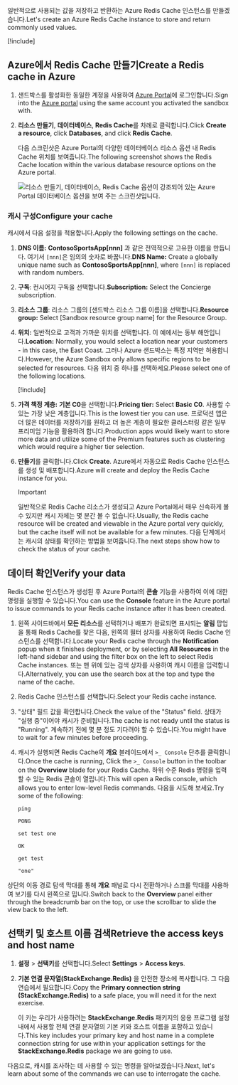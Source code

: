 <span data-ttu-id="ee22c-101">일반적으로 사용되는 값을 저장하고 반환하는 Azure Redis Cache 인스턴스를 만들겠습니다.</span><span class="sxs-lookup"><span data-stu-id="ee22c-101">Let's create an Azure Redis Cache instance to store and return commonly used values.</span></span>

<!-- Activate the sandbox -->
[!include[](../../../includes/azure-sandbox-activate.md)]

## <a name="create-a-redis-cache-in-azure"></a><span data-ttu-id="ee22c-102">Azure에서 Redis Cache 만들기</span><span class="sxs-lookup"><span data-stu-id="ee22c-102">Create a Redis cache in Azure</span></span>

1. <span data-ttu-id="ee22c-103">샌드박스를 활성화한 동일한 계정을 사용하여 [Azure Portal](https://portal.azure.com/triplecrownlabs.onmicrosoft.com?azure-portal=true)에 로그인합니다.</span><span class="sxs-lookup"><span data-stu-id="ee22c-103">Sign into the [Azure portal](https://portal.azure.com/triplecrownlabs.onmicrosoft.com?azure-portal=true) using the same account you activated the sandbox with.</span></span>

1. <span data-ttu-id="ee22c-104">**리소스 만들기**, **데이터베이스**, **Redis Cache**를 차례로 클릭합니다.</span><span class="sxs-lookup"><span data-stu-id="ee22c-104">Click **Create a resource**, click **Databases**, and click **Redis Cache**.</span></span>

    <span data-ttu-id="ee22c-105">다음 스크린샷은 Azure Portal의 다양한 데이터베이스 리소스 옵션 내 Redis Cache 위치를 보여줍니다.</span><span class="sxs-lookup"><span data-stu-id="ee22c-105">The following screenshot shows the Redis Cache location within the various database resource options on the Azure portal.</span></span>

    ![리소스 만들기, 데이터베이스, Redis Cache 옵션이 강조되어 있는 Azure Portal 데이터베이스 옵션을 보여 주는 스크린샷입니다.](../media/4-create-a-cache-1.png)

### <a name="configure-your-cache"></a><span data-ttu-id="ee22c-107">캐시 구성</span><span class="sxs-lookup"><span data-stu-id="ee22c-107">Configure your cache</span></span>

<span data-ttu-id="ee22c-108">캐시에서 다음 설정을 적용합니다.</span><span class="sxs-lookup"><span data-stu-id="ee22c-108">Apply the following settings on the cache.</span></span>

1. <span data-ttu-id="ee22c-109">**DNS 이름:** **ContosoSportsApp[nnn]** 과 같은 전역적으로 고유한 이름을 만듭니다. 여기서 `[nnn]`은 임의의 숫자로 바꿉니다.</span><span class="sxs-lookup"><span data-stu-id="ee22c-109">**DNS Name:** Create a globally unique name such as **ContosoSportsApp[nnn]**, where `[nnn]` is replaced with random numbers.</span></span>

1. <span data-ttu-id="ee22c-110">**구독**: 컨시어지 구독을 선택합니다.</span><span class="sxs-lookup"><span data-stu-id="ee22c-110">**Subscription:** Select the Concierge subscription.</span></span>

1. <span data-ttu-id="ee22c-111">**리소스 그룹**: 리소스 그룹의 <rgn>[샌드박스 리소스 그룹 이름]</rgn>을 선택합니다.</span><span class="sxs-lookup"><span data-stu-id="ee22c-111">**Resource group:** Select <rgn>[Sandbox resource group name]</rgn> for the Resource Group.</span></span>

1. <span data-ttu-id="ee22c-112">**위치:** 일반적으로 고객과 가까운 위치를 선택합니다. 이 예에서는 동부 해안입니다.</span><span class="sxs-lookup"><span data-stu-id="ee22c-112">**Location:** Normally, you would select a location near your customers - in this case, the East Coast.</span></span> <span data-ttu-id="ee22c-113">그러나 Azure 샌드박스는 특정 지역만 허용합니다.</span><span class="sxs-lookup"><span data-stu-id="ee22c-113">However, the Azure Sandbox only allows specific regions to be selected for resources.</span></span> <span data-ttu-id="ee22c-114">다음 위치 중 하나를 선택하세요.</span><span class="sxs-lookup"><span data-stu-id="ee22c-114">Please select one of the following locations.</span></span>
    
    [!include[](../../../includes/azure-sandbox-regions-note-friendly.md)]
        
5. <span data-ttu-id="ee22c-115">**가격 책정 계층:** **기본 C0**을 선택합니다.</span><span class="sxs-lookup"><span data-stu-id="ee22c-115">**Pricing tier:** Select **Basic C0**.</span></span> <span data-ttu-id="ee22c-116">사용할 수 있는 가장 낮은 계층입니다.</span><span class="sxs-lookup"><span data-stu-id="ee22c-116">This is the lowest tier you can use.</span></span> <span data-ttu-id="ee22c-117">프로덕션 앱은 더 많은 데이터를 저장하기를 원하고 더 높은 계층이 필요한 클러스터링 같은 일부 프리미엄 기능을 활용하려 합니다.</span><span class="sxs-lookup"><span data-stu-id="ee22c-117">Production apps would likely want to store more data and utilize some of the Premium features such as clustering which would require a higher tier selection.</span></span>

1. <span data-ttu-id="ee22c-118">**만들기**를 클릭합니다.</span><span class="sxs-lookup"><span data-stu-id="ee22c-118">Click **Create**.</span></span> <span data-ttu-id="ee22c-119">Azure에서 자동으로 Redis Cache 인스턴스를 생성 및 배포합니다.</span><span class="sxs-lookup"><span data-stu-id="ee22c-119">Azure will create and deploy the Redis Cache instance for you.</span></span>

    > [!IMPORTANT]
    > <span data-ttu-id="ee22c-120">일반적으로 Redis Cache 리소스가 생성되고 Azure Portal에서 매우 신속하게 볼 수 있지만 캐시 자체는 몇 분간 볼 수 없습니다.</span><span class="sxs-lookup"><span data-stu-id="ee22c-120">Usually, the Redis cache resource will be created and viewable in the Azure portal very quickly, but the cache itself will not be available for a few minutes.</span></span> <span data-ttu-id="ee22c-121">다음 단계에서는 캐시의 상태를 확인하는 방법을 보여줍니다.</span><span class="sxs-lookup"><span data-stu-id="ee22c-121">The next steps show how to check the status of your cache.</span></span>

## <a name="verify-your-data"></a><span data-ttu-id="ee22c-122">데이터 확인</span><span class="sxs-lookup"><span data-stu-id="ee22c-122">Verify your data</span></span>

<span data-ttu-id="ee22c-123">Redis Cache 인스턴스가 생성된 후 Azure Portal의 **콘솔** 기능을 사용하여 이에 대한 명령을 실행할 수 있습니다.</span><span class="sxs-lookup"><span data-stu-id="ee22c-123">You can use the **Console** feature in the Azure portal to issue commands to your Redis cache instance after it has been created.</span></span>

1. <span data-ttu-id="ee22c-124">왼쪽 사이드바에서 **모든 리소스**를 선택하거나 배포가 완료되면 표시되는 **알림** 팝업을 통해 Redis Cache를 찾은 다음, 왼쪽의 필터 상자를 사용하여 Redis Cache 인스턴스를 선택합니다.</span><span class="sxs-lookup"><span data-stu-id="ee22c-124">Locate your Redis cache through the **Notification** popup when it finishes deployment, or by selecting **All Resources** in the left-hand sidebar and using the filter box on the left to select Redis Cache instances.</span></span> <span data-ttu-id="ee22c-125">또는 맨 위에 있는 검색 상자를 사용하여 캐시 이름을 입력합니다.</span><span class="sxs-lookup"><span data-stu-id="ee22c-125">Alternatively, you can use the search box at the top and type the name of the cache.</span></span>

1. <span data-ttu-id="ee22c-126">Redis Cache 인스턴스를 선택합니다.</span><span class="sxs-lookup"><span data-stu-id="ee22c-126">Select your Redis cache instance.</span></span>

1. <span data-ttu-id="ee22c-127">"상태" 필드 값을 확인합니다.</span><span class="sxs-lookup"><span data-stu-id="ee22c-127">Check the value of the "Status" field.</span></span> <span data-ttu-id="ee22c-128">상태가 "실행 중"이어야 캐시가 준비됩니다.</span><span class="sxs-lookup"><span data-stu-id="ee22c-128">The cache is not ready until the status is "Running".</span></span> <span data-ttu-id="ee22c-129">계속하기 전에 몇 분 정도 기다려야 할 수 있습니다.</span><span class="sxs-lookup"><span data-stu-id="ee22c-129">You might have to wait for a few minutes before proceeding.</span></span>

1. <span data-ttu-id="ee22c-130">캐시가 실행되면 Redis Cache의 **개요** 블레이드에서 `>_ Console` 단추를 클릭합니다.</span><span class="sxs-lookup"><span data-stu-id="ee22c-130">Once the cache is running, Click the `>_ Console` button in the toolbar on the **Overview** blade for your Redis Cache.</span></span> <span data-ttu-id="ee22c-131">하위 수준 Redis 명령을 입력할 수 있는 Redis 콘솔이 열립니다.</span><span class="sxs-lookup"><span data-stu-id="ee22c-131">This will open a Redis console, which allows you to enter low-level Redis commands.</span></span> <span data-ttu-id="ee22c-132">다음을 시도해 보세요.</span><span class="sxs-lookup"><span data-stu-id="ee22c-132">Try some of the following:</span></span>

    ```console
    ping
    ```
    
    ```output
    PONG
    ```
    
    ```console
    set test one
    ```
    
    ```output
    OK
    ```
    
    ```console
    get test
    ```
    
    ```output
    "one"
    ```
    
<span data-ttu-id="ee22c-133">상단의 이동 경로 탐색 막대를 통해 **개요** 패널로 다시 전환하거나 스크롤 막대를 사용하여 보기를 다시 왼쪽으로 밉니다.</span><span class="sxs-lookup"><span data-stu-id="ee22c-133">Switch back to the **Overview** panel either through the breadcrumb bar on the top, or use the scrollbar to slide the view back to the left.</span></span>

## <a name="retrieve-the-access-keys-and-host-name"></a><span data-ttu-id="ee22c-134">선택키 및 호스트 이름 검색</span><span class="sxs-lookup"><span data-stu-id="ee22c-134">Retrieve the access keys and host name</span></span>

1. <span data-ttu-id="ee22c-135">**설정** > **선택키**를 선택합니다.</span><span class="sxs-lookup"><span data-stu-id="ee22c-135">Select **Settings** > **Access keys**.</span></span> 

1. <span data-ttu-id="ee22c-136">**기본 연결 문자열(StackExchange.Redis)** 을 안전한 장소에 복사합니다. 그 다음 연습에서 필요합니다.</span><span class="sxs-lookup"><span data-stu-id="ee22c-136">Copy the **Primary connection string (StackExchange.Redis)** to a safe place, you will need it for the next exercise.</span></span>

    <span data-ttu-id="ee22c-137">이 키는 우리가 사용하려는 **StackExchange.Redis** 패키지의 응용 프로그램 설정 내에서 사용할 전체 연결 문자열의 기본 키와 호스트 이름을 포함하고 있습니다.</span><span class="sxs-lookup"><span data-stu-id="ee22c-137">This key includes your primary key and host name in a complete connection string for use within your application settings for the **StackExchange.Redis** package we are going to use.</span></span>

<span data-ttu-id="ee22c-138">다음으로, 캐시를 조사하는 데 사용할 수 있는 명령을 알아보겠습니다.</span><span class="sxs-lookup"><span data-stu-id="ee22c-138">Next, let's learn about some of the commands we can use to interrogate the cache.</span></span>
